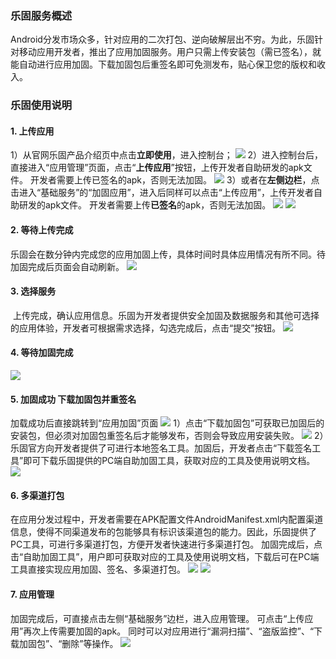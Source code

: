 ### 乐固服务概述
Android分发市场众多，针对应用的二次打包、逆向破解层出不穷。为此，乐固针对移动应用开发者，推出了应用加固服务。用户只需上传安装包（需已签名），就能自动进行应用加固。下载加固包后重签名即可免测发布，贴心保卫您的版权和收入。

### 乐固使用说明
#### 1. 上传应用
1）从官网乐固产品介绍页中点击**立即使用**，进入控制台；
![](https://mc.qcloudimg.com/static/img/fac9d426eb2447af28f84ceae15710c4/image.png)
2）进入控制台后，直接进入“应用管理”页面，点击“**上传应用**”按钮，上传开发者自助研发的apk文件。
开发者需要上传已签名的apk，否则无法加固。
![](https://mc.qcloudimg.com/static/img/4adb48fddc3ed486f2b1c89a27707a18/image.png)
3）或者在**左侧边栏**，点击进入“基础服务”的“加固应用”，进入后同样可以点击“上传应用”，上传开发者自助研发的apk文件。
开发者需要上传**已签名**的apk，否则无法加固。
![](https://mc.qcloudimg.com/static/img/23897e72911d0e8dada3ff1e1efae401/image.png)
![](https://mc.qcloudimg.com/static/img/05e4109a322d524854d92dd2e8f8e239/image.png)
#### 2. 等待上传完成
乐固会在数分钟内完成您的应用加固上传，具体时间时具体应用情况有所不同。待加固完成后页面会自动刷新。
![](https://mc.qcloudimg.com/static/img/20f6e1e6597c6c4726b14b3fe85e6e54/image.png)
#### 3. 选择服务
 上传完成，确认应用信息。乐固为开发者提供安全加固及数据服务和其他可选择的应用体验，开发者可根据需求选择，勾选完成后，点击“提交”按钮。
 ![](https://mc.qcloudimg.com/static/img/2e370bee78c2691d4815baa418b70185/image.png)
 #### 4. 等待加固完成
 ![](https://mc.qcloudimg.com/static/img/bc40a5b14d3766d15170c3aeea304e49/image.png)
 #### 5.  加固成功 下载加固包并重签名
 加载成功后直接跳转到“应用加固”页面
 ![](https://mc.qcloudimg.com/static/img/aa5f2bc49947c4f5239c4fc9fd57195a/image.png)
 1）点击“下载加固包”可获取已加固后的安装包，但必须对加固包重签名后才能够发布，否则会导致应用安装失败。
 ![](https://mc.qcloudimg.com/static/img/87d81d959259a432511457738b320d9d/image.png)
 2）乐固官方向开发者提供了可进行本地签名工具。加固后，开发者点击“下载签名工具”即可下载乐固提供的PC端自助加固工具，获取对应的工具及使用说明文档。
 ![](https://mc.qcloudimg.com/static/img/e2bf93f17b86f81064183d8d142a5e87/image.png)
 #### 6. 多渠道打包
在应用分发过程中，开发者需要在APK配置文件AndroidManifest.xml内配置渠道信息，使得不同渠道发布的包能够具有标识该渠道包的能力。因此，乐固提供了PC工具，可进行多渠道打包，方便开发者快速进行多渠道打包。
加固完成后，点击“自助加固工具”，用户即可获取对应的工具及使用说明文档，下载后可在PC端工具直接实现应用加固、签名、多渠道打包。
 ![](https://mc.qcloudimg.com/static/img/74f32626a11ee257d1e2f4f13ce2014e/image.png)
 ![](https://mc.qcloudimg.com/static/img/9ec904ba706adda20618301664b58244/image.png)
 ####  7. 应用管理
加固完成后，可直接点击左侧“基础服务”边栏，进入应用管理。
可点击“上传应用”再次上传需要加固的apk。
同时可以对应用进行“漏洞扫描”、“盗版监控”、“下载加固包”、“删除”等操作。
![](https://mc.qcloudimg.com/static/img/86c2bc4b2f384b4707356fcd60b05b63/image.png)